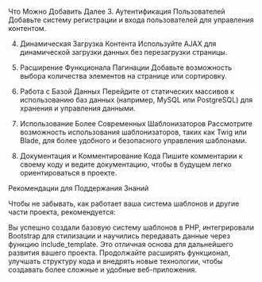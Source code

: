 Что Можно Добавить Далее
3. Аутентификация Пользователей
Добавьте систему регистрации и входа пользователей для управления контентом.

4. Динамическая Загрузка Контента
Используйте AJAX для динамической загрузки данных без перезагрузки страницы.

5. Расширение Функционала Пагинации
Добавьте возможность выбора количества элементов на странице или сортировку.

6. Работа с Базой Данных
Перейдите от статических массивов к использованию баз данных (например, MySQL или PostgreSQL) для хранения и управления данными.

7. Использование Более Современных Шаблонизаторов
Рассмотрите возможность использования шаблонизаторов, таких как Twig или Blade, для более удобного и безопасного управления шаблонами.

8. Документация и Комментирование Кода
Пишите комментарии к своему коду и ведите документацию, чтобы в будущем легко ориентироваться в проекте.

Рекомендации для Поддержания Знаний

Чтобы не забывать, как работает ваша система шаблонов и другие части проекта, рекомендуется:

Вы успешно создали базовую систему шаблонов в PHP, интегрировали Bootstrap для стилизации и научились передавать данные через функцию include_template. Это отличная основа для дальнейшего развития вашего проекта. Продолжайте расширять функционал, улучшать структуру кода и внедрять новые технологии, чтобы создавать более сложные и удобные веб-приложения.
